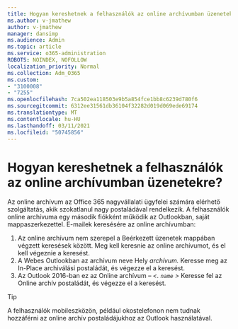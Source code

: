 ```yaml
---
title: Hogyan kereshetnek a felhasználók az online archívumban üzenetekre?
ms.author: v-jmathew
author: v-jmathew
manager: dansimp
ms.audience: Admin
ms.topic: article
ms.service: o365-administration
ROBOTS: NOINDEX, NOFOLLOW
localization_priority: Normal
ms.collection: Adm_O365
ms.custom:
- "3100008"
- "7255"
ms.openlocfilehash: 7ca502ea118503e9b5a854fce1bb8c6239d780f6
ms.sourcegitcommit: 6312ee31561db36104f32282d019d069ede69174
ms.translationtype: MT
ms.contentlocale: hu-HU
ms.lasthandoff: 03/11/2021
ms.locfileid: "50745856"
---
```

# <a name="how-users-can-search-their-online-archive-for-messages"></a>Hogyan kereshetnek a felhasználók az online archívumban üzenetekre?

Az online archívum az Office 365 nagyvállalati ügyfelei számára elérhető szolgáltatás, akik szokatlanul nagy postaládával rendelkezik. A felhasználók online archívuma egy második fiókként működik az Outlookban, saját mappaszerkezettel. E-mailek keresésére az online archívumban:

1. Az online archívum nem szerepel a Beérkezett üzenetek mappában végzett keresések között. Meg kell keresnie az online archívumot, és el kell végeznie a keresést.
2. A Webes Outlookban az archívum neve Hely *archívum.* Keresse meg az In-Place archiválási postaládát, és végezze el a keresést.
3. Az Outlook 2016-ban ez az Online archívum *– <. `name` >* Keresse fel az Online archív postaládát, és végezze el a keresést.

> [!TIP]
> A felhasználók mobileszközön, például okostelefonon nem tudnak hozzáférni az online archív postaládájukhoz az Outlook használatával.
